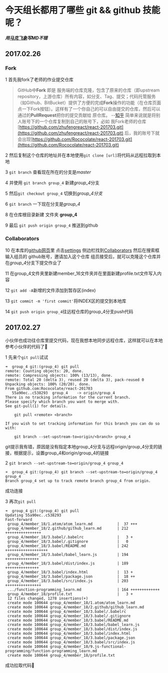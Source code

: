 # 今天组长都用了哪些 git && github 技能呢？

#####  用[马克飞象](https://maxiang.io/)写MD不错

## 2017.02.26

### Fork

1 首先我fork了老师的作业提交仓库

>GitHub中**Fork** 即是 服务端的仓库克隆，包含了原来的仓库（即upstream repository，上游仓库）所有内容，如分支、Tag、提交；代码托管服务（如Github、BitBucket）提供了方便的完成**Fork**操作的功能（在仓库页面点一下Fork按钮）。这样有了一个你自己的可以自由提交的仓库，然后可以通过的**PullRequest**把你的提交贡献给 原仓库。 --[知乎](https://www.zhihu.com/question/20431718/answer/74250205)
简单来说就是将别人账号下的一个仓库复制到自己的账号下，必如 我Fork老师的仓库[https://github.com/zhufengreact/react-201703.git](https://github.com/zhufengreact/react-201703.git) 后，我的账号下就会出现[https://github.com/Rococolate/react-201703.git](https://github.com/Rococolate/react-201703.git)



2 然后复制这个仓库的地址并在本地使用`git clone [url]`将代码从远程拉取到本地

3  `git branch` 查看现在所在的分支是*master*

4 并使用 `git branch group_4` 新建*group_4*分支

5 然后`git checkout group_4` 切换到*group_4分支*

6 `git branch` 一下现在分支是*group_4*

8 在仓库根目录新建 文件夹 **group_4**

9 最后 `git push origin group_4` 推送到github

### Collaborators

10 在本库的[github网页](https://github.com/Rococolate/react-201703/)里 点击[settings](https://github.com/Rococolate/react-201703/settings) 侧边栏找到[Collaborators](https://github.com/Rococolate/react-201703/settings/collaboration) 然后在搜索框输入组员的 github账号，邀请加入这个仓库 组员接受后，就可以克隆这个仓库并在*group_4*分支下提交作业了

11 在group_4文件夹里新建member_16文件夹并在里面新建profile.txt文件写入内容

12 `git add -A`新增的文件添加到暂存区(index)

13 `git commit -m 'first commit'`将INDEX区的提交到本地库

14 `git push origin group_4`往远程仓库的group_4分支push代码

## 2017.02.27

小伙伴也成功往仓库里提交代码，现在我想本地同步远程仓库，这样就可以在本地参考小伙伴的代码了👻

1 先来个`git pull`试试
```
➜  group_4 git:(group_4) git pull
remote: Counting objects: 20, done.
remote: Compressing objects: 100% (13/13), done.
remote: Total 20 (delta 3), reused 20 (delta 3), pack-reused 0
Unpacking objects: 100% (20/20), done.
From github.com:Rococolate/react-201703
   55a90ec..c538293  group_4    -> origin/group_4
There is no tracking information for the current branch.
Please specify which branch you want to merge with.
See git-pull(1) for details.

    git pull <remote> <branch>

If you wish to set tracking information for this branch you can do so with:

    git branch --set-upstream-to=origin/<branch> group_4
```

git提示我有错，原因是没有指定本地group_4分支与远程origin/group_4分支的链接，根据提示，设置group_4和origin/group_4的链接

2 `git branch --set-upstream-to=origin/group_4 group_4`

```
➜  group_4 git:(group_4) git branch --set-upstream-to=origin/group_4 group_4
Branch group_4 set up to track remote branch group_4 from origin.
```
成功连接

3 再次`git pull`
```
➜  group_4 git:(group_4) git pull
Updating 55a90ec..c538293
Fast-forward
 group_4/member_18/1.atom/atom_learn.md           |  37 +++
 group_4/member_18/2.github/github_learn.md       | 212 ++++++++++++++++
 group_4/member_18/3.babel/.babelrc               |   3 +
 group_4/member_18/3.babel/.gitignore             |   0
 group_4/member_18/3.babel/README.md              | 242 +++++++++++++++++++
 group_4/member_18/3.babel/babel_learn.js         | 194 +++++++++++++++
 group_4/member_18/3.babel/dist/index.js          | 189 +++++++++++++++
 group_4/member_18/3.babel/index.html             |  13 +
 group_4/member_18/3.babel/package.json           |  18 ++
 group_4/member_18/3.babel/src/index.js           | 203 ++++++++++++++++
 .../function-programming_learn.md                | 164 +++++++++++++
 group_4/member_18/profile.txt                    |   3 +
 12 files changed, 1278 insertions(+)
 create mode 100644 group_4/member_18/1.atom/atom_learn.md
 create mode 100644 group_4/member_18/2.github/github_learn.md
 create mode 100644 group_4/member_18/3.babel/.babelrc
 create mode 100644 group_4/member_18/3.babel/.gitignore
 create mode 100644 group_4/member_18/3.babel/README.md
 create mode 100644 group_4/member_18/3.babel/babel_learn.js
 create mode 100644 group_4/member_18/3.babel/dist/index.js
 create mode 100644 group_4/member_18/3.babel/index.html
 create mode 100644 group_4/member_18/3.babel/package.json
 create mode 100644 group_4/member_18/3.babel/src/index.js
 create mode 100644 group_4/member_18/9.js-functional-programming/function-programming_learn.md
 create mode 100644 group_4/member_18/profile.txt
```
成功拉取代码👻




